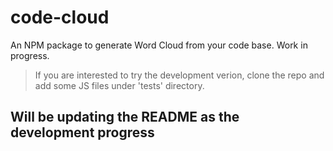 # code-cloud

An NPM package to generate Word Cloud from your code base. Work in progress.

> If you are interested to try the development verion, clone the repo and add some JS files under 'tests' directory.

## Will be updating the README as the development progress